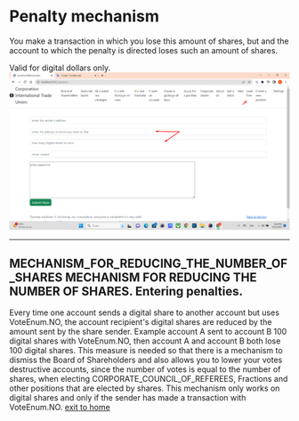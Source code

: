 # Penalty mechanism

You make a transaction in which you lose this amount of shares, but
and the account to which the penalty is directed loses such an amount of shares.

Valid for digital dollars only.
![Lead fine](../screenshots/lead_a_fine_eng.png)
______

## MECHANISM_FOR_REDUCING_THE_NUMBER_OF_SHARES MECHANISM FOR REDUCING THE NUMBER OF SHARES. Entering penalties.
Every time one account sends a digital share to another account but uses VoteEnum.NO, the account
recipient's digital shares are reduced by the amount sent by the share sender.
Example account A sent to account B 100 digital shares with VoteEnum.NO, then account A and account B both lose 100
digital shares. This measure is needed so that there is a mechanism to dismiss the Board of Shareholders and also allows you to lower your votes
destructive accounts, since the number of votes is equal to the number of shares,
when electing CORPORATE_COUNCIL_OF_REFEREES, Fractions and other positions that are elected by shares.
This mechanism only works on digital shares and only if the sender has made a transaction with
VoteEnum.NO.
[exit to home](../documentationEng/documentationEng.md)